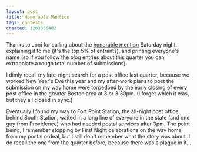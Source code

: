 ```yaml
---
layout: post
title: Honorable Mention
tags: contests
created: 1203356402
---
```

Thanks to Joni for calling about the [honorable mention](http://wotfblog.galaxypress.com/2008/02/more-honorable-mentions-for-1st-quarter.html) Saturday night, explaining it to me (it's the top 5% of entrants), and printing everyone's name (so if you follow the blog entries about this quarter you can extrapolate a rough total number of submissions).<!--more-->

I dimly recall my late-night search for a post office last quarter, because we worked New Year's Eve this year and my after-work plans to post the submission on my way home were torpedoed by the early closing of every post office in the greater Boston area at 3 or 3:30pm.  (I forget which it was, but they all closed in sync.)

Eventually I found my way to Fort Point Station, the all-night post office behind South Station, waited in a long line of everyone in the state (and one guy from Providence) who had needed postal services after 3pm.  The point being, I remember stopping by First Night celebrations on the way home from my postal ordeal, but I still don't remember what the story was about.  I do recall the one from the quarter before, because there was a plague in it...
